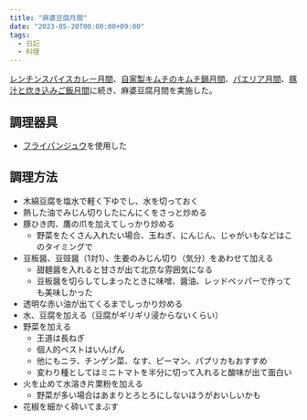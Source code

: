 ```yaml
---
title: "麻婆豆腐月間"
date: "2023-05-20T00:00:00+09:00"
tags:
  - 日記
  - 料理
---
```


[レンチンスパイスカレー月間](/posts/2022/11/02/spiced-curry-month-with-a-microwave-oven/)、[自家製キムチのキムチ鍋月間](/posts/2022/12/29/month-of-hot-pot-of-handmade-kimchi/)、[パエリア月間](/posts/2023/02/18/month-of-paella/)、[豚汁と炊き込みご飯月間](/posts/2023/04/30/pork-miso-sourp-with-takikomi-gohan/)に続き、麻婆豆腐月間を実施した。

## 調理器具

- [フライパンジュウ](https://jiu10.com/introduction.html)を使用した

## 調理方法

- 木綿豆腐を塩水で軽く下ゆでし、水を切っておく
- 熱した油でみじん切りしたにんにくをさっと炒める
- 豚ひき肉、鷹の爪を加えてしっかり炒める
  - 野菜をたくさん入れたい場合、玉ねぎ、にんじん、じゃがいもなどはこのタイミングで
- 豆板醤、豆豉醤（1対1）、生姜のみじん切り（気分）をあわせて加える
  - 甜麺醤を入れると甘さが出て北京な雰囲気になる
  - 豆板醤を切らしてしまったときに味噌、醤油、レッドペッパーで作っても美味しかった
- 透明な赤い油が出てくるまでしっかり炒める
- 水、豆腐を加える（豆腐がギリギリ浸からないくらい）
- 野菜を加える
  - 王道は長ねぎ
  - 個人的ベストはいんげん
  - 他にもニラ、チンゲン菜、なす、ピーマン、パプリカもおすすめ
  - 変わり種としてはミニトマトを半分に切って入れると酸味が出て面白い
- 火を止めて水溶き片栗粉を加える
  - 野菜が多い場合はあまりとろとろにしないほうがおいしいかも
- 花椒を細かく砕いてまぶす
